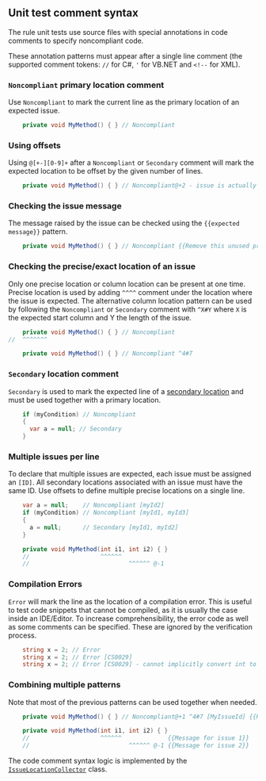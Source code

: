 ## Unit test comment syntax

The rule unit tests use source files with special annotations in code comments to specify noncompliant code.

These annotation patterns must appear after a single line comment (the supported comment tokens: `//` for C#, `'` for VB.NET and `<!--` for XML).

### `Noncompliant` primary location comment

Use `Noncompliant` to mark the current line as the primary location of an expected issue.

```cs
    private void MyMethod() { } // Noncompliant
```

### Using offsets

Using `@[+-][0-9]+` after a `Noncompliant` or `Secondary` comment will mark the expected location to be offset by the given number of lines.

```cs
    private void MyMethod() { } // Noncompliant@+2 - issue is actually expected 2 lines after this comment
```

### Checking the issue message

The message raised by the issue can be checked using the `{{expected message}}` pattern.

```cs
    private void MyMethod() { } // Noncompliant {{Remove this unused private method}}
```

### Checking the precise/exact location of an issue

Only one precise location or column location can be present at one time. Precise location is used by adding `^^^^` comment under the location where the issue is expected. The alternative column location pattern can be used by following the `Noncompliant` or `Secondary` comment with `^X#Y` where `X` is the expected start column and Y the length of the issue.

```cs
    private void MyMethod() { } // Noncompliant
//  ^^^^^^^

    private void MyMethod() { } // Noncompliant ^4#7
```

### `Secondary` location comment

`Secondary` is used to mark the expected line of a [secondary location](https://github.com/SonarSource/sonar-dotnet/blob/master/analyzers/src/SonarAnalyzer.Common/Common/SecondaryLocation.cs) and must be used together with a primary location.

```cs
    if (myCondition) // Noncompliant
    {
      var a = null; // Secondary
    }
```

### Multiple issues per line

To declare that multiple issues are expected, each issue must be assigned an `[ID]`. All secondary locations associated with an issue must have the same ID. Use offsets to define multiple precise locations on a single line.

```cs
    var a = null;    // Noncompliant [myId2]
    if (myCondition) // Noncompliant [myId1, myId3]
    {
      a = null;      // Secondary [myId1, myId2]
    }

    private void MyMethod(int i1, int i2) { }
    //                    ^^^^^^
    //                            ^^^^^^ @-1
```

### Compilation Errors

`Error` will mark the line as the location of a compilation error. This is useful to test code snippets that cannot be compiled, as it is usually the case inside an IDE/Editor. To increase comprehensibility, the error code as well as some comments can be specified. These are ignored by the verification process.

```csharp
    string x = 2; // Error
    string x = 2; // Error [CS0029]
    string x = 2; // Error [CS0029] - cannot implicitly convert int to string
```

### Combining multiple patterns

Note that most of the previous patterns can be used together when needed.

```cs
    private void MyMethod() { } // Noncompliant@+1 ^4#7 [MyIssueId] {{Remove this unused private method}}

    private void MyMethod(int i1, int i2) { }
    //                    ^^^^^^             {{Message for issue 1}}
    //                            ^^^^^^ @-1 {{Message for issue 2}}
```

The code comment syntax logic is implemented by the [`IssueLocationCollector`](https://github.com/SonarSource/sonar-dotnet/blob/master/analyzers/tests/SonarAnalyzer.Test/TestFramework/IssueLocationCollector.cs) class.